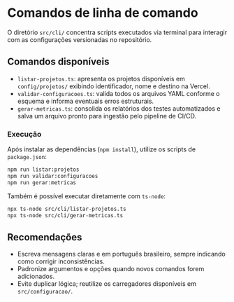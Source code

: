 # Comandos de linha de comando

O diretório `src/cli/` concentra scripts executados via terminal para interagir com as configurações versionadas no repositório.

## Comandos disponíveis
- `listar-projetos.ts`: apresenta os projetos disponíveis em `config/projetos/` exibindo identificador, nome e destino na Vercel.
- `validar-configuracoes.ts`: valida todos os arquivos YAML conforme o esquema e informa eventuais erros estruturais.
- `gerar-metricas.ts`: consolida os relatórios dos testes automatizados e salva um arquivo pronto para ingestão pelo pipeline de CI/CD.

### Execução
Após instalar as dependências (`npm install`), utilize os scripts de `package.json`:

```bash
npm run listar:projetos
npm run validar:configuracoes
npm run gerar:metricas
```

Também é possível executar diretamente com `ts-node`:

```bash
npx ts-node src/cli/listar-projetos.ts
npx ts-node src/cli/gerar-metricas.ts
```

## Recomendações
- Escreva mensagens claras e em português brasileiro, sempre indicando como corrigir inconsistências.
- Padronize argumentos e opções quando novos comandos forem adicionados.
- Evite duplicar lógica; reutilize os carregadores disponíveis em `src/configuracao/`.
